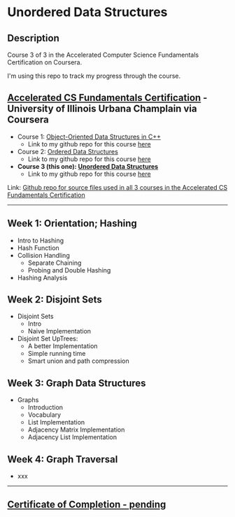 # Unordered Data Structures

## Description

Course 3 of 3 in the Accelerated Computer Science Fundamentals Certification on Coursera.  

I'm using this repo to track my progress through the course.  

## [Accelerated CS Fundamentals Certification](https://www.coursera.org/specializations/cs-fundamentals) - University of Illinois Urbana Champlain via Coursera

- Course 1: [Object-Oriented Data Structures in C++](https://www.coursera.org/learn/cs-fundamentals-1)
  - Link to my github repo for this course [here](https://github.com/BrianLeip/Object-Oriented-Data-Structures-Cpp)
- Course 2: [Ordered Data Structures](https://www.coursera.org/learn/cs-fundamentals-2)
  - Link to my github repo for this course [here](https://github.com/BrianLeip/ordered-data-structures)
- **Course 3 (this one): [Unordered Data Structures](https://www.coursera.org/learn/cs-fundamentals-3)**
  - Link to my github repo for this course [here](https://github.com/BrianLeip/Unordered-Data-Structures)

Link: [Github repo for source files used in all 3 courses in the Accelerated CS Fundamentals Certification](https://github.com/wadefagen/coursera)

---

## Week 1: Orientation; Hashing

- Intro to Hashing
- Hash Function
- Collision Handling
  - Separate Chaining
  - Probing and Double Hashing
- Hashing Analysis

## Week 2: Disjoint Sets

- Disjoint Sets
  - Intro
  - Naive Implementation
- Disjoint Set UpTrees:
  - A better Implementation
  - Simple running time
  - Smart union and path compression

## Week 3: Graph Data Structures

- Graphs
  - Introduction
  - Vocabulary
  - List Implementation
  - Adjacency Matrix Implementation
  - Adjacency List Implementation

## Week 4: Graph Traversal

- xxx

---

## [Certificate of Completion - pending]()  